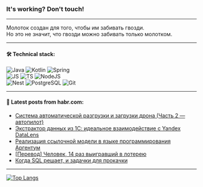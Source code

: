 ### It's working? Don't touch!

---
Молоток создан для того, чтобы им забивать гвозди. <br>
Но это не значит, что гвозди можно забивать только молотком.

---

#### 🛠️ Technical stack:

![Java](https://img.shields.io/badge/Java-informational?logo=Oracle&style=flat&logoColor=white&color=FF4500)
![Kotlin](https://img.shields.io/badge/Kotlin-informational?logo=Kotlin&style=flat&logoColor=white&color=774D97)
![Spring](https://img.shields.io/badge/SpringBoot-informational?logo=SpringBoot&style=flat&logoColor=white&color=6DB33F) <br>
![JS](https://img.shields.io/badge/JS-informational?logo=javaScript&style=flat&logoColor=black&color=F7Df1E)
![TS](https://img.shields.io/badge/TypeScript-informational?logo=typeScript&style=flat&logoColor=black&color=0667A8)
![NodeJS](https://img.shields.io/badge/NodeJS-informational?logo=node.js&style=flat&logoColor=white&color=70A760) <br>
![Nest](https://img.shields.io/badge/NestJS-informational?logo=NestJS&style=flat&logoColor=white&color=E0234E)
![PostgreSQL](https://img.shields.io/badge/PostgreSQL-informational?logo=PostgreSQL&style=flat&logoColor=white&color=DAA520)
![Git](https://img.shields.io/badge/Git-informational?logo=git&style=flat&logoColor=white&color=778899)

___

#### 💬 Latest posts from habr.com:

<!-- BLOG-POST-LIST:START -->
- [Система автоматической разгрузки и загрузки дрона &lpar;Часть 2 — автопилот&rpar;](https://habr.com/ru/articles/751342/?utm_source=habrahabr&utm_medium=rss&utm_campaign=751342)
- [Экстрактор данных из 1С: идеальное взаимодействие с Yandex DataLens](https://habr.com/ru/articles/751820/?utm_source=habrahabr&utm_medium=rss&utm_campaign=751820)
- [Реализация ссылочной модели в языке программирования Аргентум](https://habr.com/ru/articles/751630/?utm_source=habrahabr&utm_medium=rss&utm_campaign=751630)
- [[Перевод] Человек, 14 раз выигравший в лотерею](https://habr.com/ru/articles/751780/?utm_source=habrahabr&utm_medium=rss&utm_campaign=751780)
- [Когда SQL решает, и задачки для прокачки](https://habr.com/ru/articles/751778/?utm_source=habrahabr&utm_medium=rss&utm_campaign=751778)
<!-- BLOG-POST-LIST:END -->

---
[![Top Langs](https://github-readme-stats-git-master-advtsetting-gmailcom.vercel.app/api/top-langs/?username=zloylis&langs_count=10&hide_title=false&title_color=e6edf3&size_weight=0.5&count_weight=0.5&layout=compact&hide_border=true&theme=dracula)](https://github.com/zloylis)

<!-- ![GitHub stats](https://github-readme-stats-git-master-advtsetting-gmailcom.vercel.app/api?username=zloylis&show_icons=true&hide_border=true&theme=dracula&hide_title=true&include_all_commits=true&count_private=true&hide=contribs&hide_rank=true) -->
